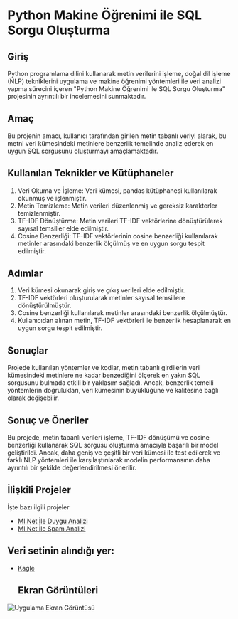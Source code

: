 # Python Makine Öğrenimi ile SQL Sorgu Oluşturma

## Giriş
Python programlama dilini kullanarak metin verilerini işleme, doğal dil işleme (NLP) tekniklerini uygulama ve makine öğrenimi yöntemleri ile veri analizi yapma sürecini içeren "Python Makine Öğrenimi ile SQL Sorgu Oluşturma" projesinin ayrıntılı bir incelemesini sunmaktadır.

## Amaç
Bu projenin amacı, kullanıcı tarafından girilen metin tabanlı veriyi alarak, bu metni veri kümesindeki metinlere benzerlik temelinde analiz ederek en uygun SQL sorgusunu oluşturmayı amaçlamaktadır.

## Kullanılan Teknikler ve Kütüphaneler
1) Veri Okuma ve İşleme: Veri kümesi, pandas kütüphanesi kullanılarak okunmuş ve işlenmiştir.
2) Metin Temizleme: Metin verileri düzenlenmiş ve gereksiz karakterler temizlenmiştir.
3) TF-IDF Dönüştürme: Metin verileri TF-IDF vektörlerine dönüştürülerek sayısal temsiller elde edilmiştir.
4) Cosine Benzerliği: TF-IDF vektörlerinin cosine benzerliği kullanılarak metinler arasındaki benzerlik ölçülmüş ve en uygun sorgu tespit edilmiştir.

## Adımlar
1) Veri kümesi okunarak giriş ve çıkış verileri elde edilmiştir.
2) TF-IDF vektörleri oluşturularak metinler sayısal temsillere dönüştürülmüştür.
3) Cosine benzerliği kullanılarak metinler arasındaki benzerlik ölçülmüştür.
4) Kullanıcıdan alınan metin, TF-IDF vektörleri ile benzerlik hesaplanarak en uygun sorgu tespit edilmiştir.

## Sonuçlar
Projede kullanılan yöntemler ve kodlar, metin tabanlı girdilerin veri kümesindeki metinlere ne kadar benzediğini ölçerek en yakın SQL sorgusunu bulmada etkili bir yaklaşım sağladı. Ancak, benzerlik temelli yöntemlerin doğrulukları, veri kümesinin büyüklüğüne ve kalitesine bağlı olarak değişebilir.

## Sonuç ve Öneriler
Bu projede, metin tabanlı verileri işleme, TF-IDF dönüşümü ve cosine benzerliği kullanarak SQL sorgusu oluşturma amacıyla başarılı bir model geliştirildi. Ancak, daha geniş ve çeşitli bir veri kümesi ile test edilerek ve farklı NLP yöntemleri ile karşılaştırılarak modelin performansının daha ayrıntılı bir şekilde değerlendirilmesi önerilir.

## İlişkili Projeler

İşte bazı ilgili projeler

- [Ml.Net İle Duygu Analizi](https://github.com/abdullaheroll/Ml.Net-TR-Duygu-Analizi)
- [Ml.Net İle Spam Analizi](https://github.com/abdullaheroll/Ml.Net-TR-Spam-Analizi)

## Veri setinin alındığı yer:

- [Kagle](https://www.kaggle.com/datasets/mrtbeyz/trke-sosyal-medya-paylam-veri-seti)

  ## Ekran Görüntüleri

![Uygulama Ekran Görüntüsü](https://raw.githubusercontent.com/abdullaheroll/Sorgu-Olusturma-ML/main/program.png)
